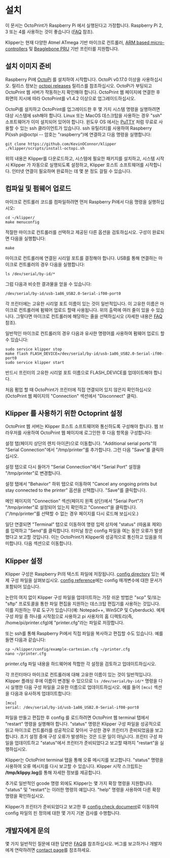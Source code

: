 # 설치

이 문서는 OctoPrint가 Raspberry Pi 에서 실행된다고 가정합니다. Raspberry Pi 2, 3 또는 4를 사용하는 것이 좋습니다 ([FAQ](FAQ.md#Raspberry-Pi-3-이외의-다른-기기에서-Klipper를-실행할-수-있습니까) 참조).

Klipper는 현재 다양한 Atmel ATmega 기반 마이크로 컨트롤러, [ARM based micro-controllers](Features.md#step-benchmarks) 및 [Beaglebone PRU](beaglebone.md) 기반 프린터를 지원합니다.

## 설치 이미지 준비

Raspberry Pi에 [OctoPi](https://github.com/guysoft/OctoPi) 를 설치하여 시작합니다. OctoPi v0.17.0 이상을 사용하십시오. 릴리스 정보는 [octopi releases](https://github.com/guysoft/OctoPi/releases) 릴리스를 참조하십시오. OctoPi가 부팅되고 OctoPrint 웹 서버가 작동하는지 확인해야 합니다. OctoPrint 웹 페이지에 연결한 후 화면의 지시에 따라 OctoPrint를 v1.4.2 이상으로 업그레이드하십시오.

OctoPi를 설치하고 OctoPrint를 업그레이드한 후 몇 가지 시스템 명령을 실행하려면 대상 시스템에 ssh해야 합니다. Linux 또는 MacOS 데스크탑을 사용하는 경우 "ssh" 소프트웨어가 이미 설치되어 있어야 합니다. 윈도우 OS 에서는 [PuTTY](https://www.chiark.greenend.org.uk/~sgtatham/putty/) 처럼 무료로 사용할 수 있는 ssh 클라이언트가 있습니다. ssh 유틸리티를 사용하여 Raspberry Pi(ssh pi@octpi -- 암호는 "raspberry")에 연결하고 다음 명령을 실행합니다:

```
git clone https://github.com/KevinOConnor/klipper
./klipper/scripts/install-octopi.sh
```

위의 내용은 Klipper를 다운로드하고, 시스템에 필요한 패키지를 설치하고, 시스템 시작 시 Klipper 가 자동으로 실행되도록 설정하고, Klipper 호스트 소프트웨어를 시작합니다. 인터넷 연결이 필요하며 완료하는 데 몇 분 정도 걸릴 수 있습니다.

## 컴파일 및 펌웨어 업로드

마이크로 컨트롤러 코드를 컴파일하려면 먼저 Raspberry Pi에서 다음 명령을 실행하십시오:

```
cd ~/klipper/
make menuconfig
```

적절한 마이크로 컨트롤러를 선택하고 제공된 다른 옵션을 검토하십시오. 구성이 완료되면 다음을 실행합니다:

```
make
```

마이크로 컨트롤러에 연결된 시리얼 포트를 결정해야 합니다. USB를 통해 연결하는 마이크로 컨트롤러의 경우 다음을 실행합니다:

```
ls /dev/serial/by-id/*
```

그럼 다음과 비슷한 결과물을 얻을 수 있습니다:

```
/dev/serial/by-id/usb-1a86_USB2.0-Serial-if00-port0
```

각 프린터에는 고유한 시리얼 포트 이름이 있는 것이 일반적입니다. 이 고유한 이름은 마이크로 컨트롤러에 펌웨어 업로드 할때 사용됩니다. 위의 출력에 여러 줄이 있을 수 있습니다. 그렇다면 마이크로 컨트롤러에 해당하는 줄을 선택하십시오 (자세한 내용은 [FAQ](내-시리얼-포트는-어디에-있습니까) 참조).

일반적인 마이크로 컨트롤러의 경우 다음과 유사한 명령어를 사용하여 펌웨어 업로드 할 수 있습니다:

```
sudo service klipper stop
make flash FLASH_DEVICE=/dev/serial/by-id/usb-1a86_USB2.0-Serial-if00-port0
sudo service klipper start
```

반드시 프린터의 고유한 시리얼 포트 이름으로 FLASH_DEVICE를 업데이트해야 합니다.

처음 펌업 할 때 OctoPrint가 프린터에 직접 연결되어 있지 않은지 확인하십시오 (OctoPrint 웹 페이지의 "Connection" 섹션에서 "Disconnect" 클릭).

## Klipper 를 사용하기 위한 Octoprint 설정

OctoPrint 웹 서버는 Klipper 호스트 소프트웨어와 통신하도록 구성해야 합니다. 웹 브라우저를 사용하여 OctoPrint 웹 페이지에 로그인한 후 다음 항목을 구성합니다:

설정 탭(페이지 상단의 렌치 아이콘)으로 이동합니다. "Additional serial ports"의 "Serial Connection"에서 "/tmp/printer"를 추가합니다. 그런 다음 "Save"를 클릭하십시오.

설정 탭으로 다시 들어가 "Serial Connection"에서 "Serial Port" 설정을 "/tmp/printer"로 변경합니다.

설정 탭에서 "Behavior" 하위 탭으로 이동하여 "Cancel any ongoing prints but stay connected to the printer" 옵션을 선택합니다. "Save"를 클릭합니다.

메인 페이지의 "Connection" 섹션(페이지 왼쪽 상단)에서 "Serial Port"가 "/tmp/printer"로 설정되어 있는지 확인하고 "Connect"을 클릭합니다. ("/tmp/printer"를 선택할 수 없는 경우 페이지를 다시 로드해 보십시오.)

일단 연결되면 "Terminal" 탭으로 이동하여 명령 입력 상자에 "status" (따옴표 제외)를 입력하고 "Send"를 클릭합니다. 터미널 창은 config 파일을 여는 동안 오류가 발생했다고 보고할 것입니다. 이는 OctoPrint가 Klipper와 성공적으로 통신하고 있음을 의미합니다. 다음 섹션으로 이동합니다.

## Klipper 설정

Klipper 구성은 Raspberry Pi의 텍스트 파일에 저장됩니다. [config directory](../config/) 있는 예제 구성 파일을 살펴보십시오. [config reference](Config_Reference.md)에는 config 매개변수에 대한 문서가 포함되어 있습니다.

논란의 여지 없이 Klipper 구성 파일을 업데이트하는 가장 쉬운 방법은 "scp" 및/또는 "sftp" 프로토콜을 통한 파일 편집을 지원하는 데스크탑 편집기를 사용하는 것입니다. 이를 지원하는 무료 도구가 있습니다(예: Notepad++, WinSCP 및 Cyberduck). 예제 구성 파일 중 하나를 시작점으로 사용하고 pi 사용자의 홈 디렉토리(즉, /home/pi/printer.cfg)에 "printer.cfg"라는 파일로 저장합니다.

또는 ssh를 통해 Raspberry Pi에서 직접 파일을 복사하고 편집할 수도 있습니다. 예를 들면 다음과 같습니다:

```
cp ~/klipper/config/example-cartesian.cfg ~/printer.cfg
nano ~/printer.cfg
```

printer.cfg 파일 내용을 하드웨어에 적합한 각 설정을 검토하고 업데이트하십시오.

각 프린터마다 마이크로 컨트롤러에 대해 고유한 이름이 있는 것이 일반적입니다. Klipper 플래싱 후에 이름이 변경될 수 있으므로 `ls /dev/serial/by-id/*` 명령을 다시 실행한 다음 구성 파일을 고유한 이름으로 업데이트하십시오. 예를 들어 `[mcu]` 섹션을 다음과 유사하게 업데이트합니다:

```
[mcu]
serial: /dev/serial/by-id/usb-1a86_USB2.0-Serial-if00-port0
```

파일을 만들고 편집한 후 config 를 로드하려면 OctoPrint 웹 terminal 탭에서 "restart" 명령을 실행해야 합니다. "status" 명령은 Klipper 구성 파일을 성공적으로 읽고 마이크로 컨트롤러를 성공적으로 찾아서 구성한 경우 프린터가 준비되었음을 보고합니다. 초기 설정 중에 구성 오류가 발생하는 것은 드문 일이 아닙니다. 프린터 구성 파일을 업데이트하고 "status"에서 프린터가 준비되었다고 보고할 때까지 "restart"을 실행하십시오.

Klipper는 OctoPrint terminal 탭을 통해 오류 메시지를 보고합니다. "status" 명령을 사용하여 오류 메시지를 다시 보고할 수 있습니다. Klipper 시작 스크립트는 **/tmp/klippy.log**를 통해 자세한 정보를 제공합니다.

추가로 일반적인 gcode 명령 외에도 Klipper는 몇 가지 확장 명령을 지원합니다. "status" 및 "restart"는 이러한 명령의 예입니다. "help" 명령을 사용하여 다른 확장 명령을 확인하십시오.

Klipper가 프린터가 준비되었다고 보고한 후 [config check document](Config_checks.md)로 이동하여 config 파일의 핀 정의에 대한 몇 가지 기본 검사를 수행합니다.

## 개발자에게 문의

몇 가지 일반적인 질문에 대한 답변은 [FAQ](FAQ.md)를 참조하십시오. 버그를 보고하거나 개발자에게 연락하려면 [contact page](Contact.md)를 참조하세요.
